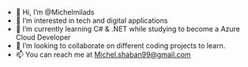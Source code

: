 - 👋 Hi, I’m @Michelmilads
- 👀 I’m interested in tech and digital applications 
- 🌱 I’m currently learning C# & .NET while studying to become a Azure Cloud Developer
- 💞️ I’m looking to collaborate on different coding projects to learn.
- 📫 You can reach me at Michel.shaban99@gmail.com
